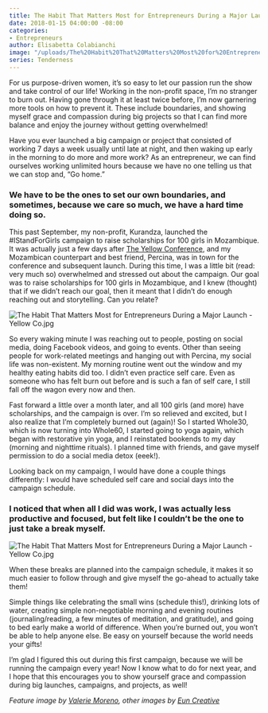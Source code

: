 ```yaml
---
title: The Habit That Matters Most for Entrepreneurs During a Major Launch
date: 2018-01-15 04:00:00 -08:00
categories:
- Entrepreneurs
author: Elisabetta Colabianchi
image: "/uploads/The%20Habit%20That%20Matters%20Most%20for%20Entrepreneurs%20During%20a%20Major%20Launch.jpg"
series: Tenderness
---
```


For us purpose-driven women, it’s so easy to let our passion run the show and take control of our life! Working in the non-profit space, I’m no stranger to burn out. Having gone through it at least twice before, I’m now garnering more tools on how to prevent it. These include boundaries, and showing myself grace and compassion during big projects so that I can find more balance and enjoy the journey without getting overwhelmed!

Have you ever launched a big campaign or project that consisted of working 7 days a week usually until late at night, and then waking up early in the morning to do more and more work? As an entrepreneur, we can find ourselves working unlimited hours because we have no one telling us that we can stop and, “Go home.”

### We have to be the ones to set our own boundaries, and sometimes, because we care so much, we have a hard time doing so.

This past September, my non-profit, Kurandza, launched the #IStandForGirls campaign to raise scholarships for 100 girls in Mozambique. It was actually just a few days after [The Yellow Conference](https://yellowco.co/conference/), and my Mozambican counterpart and best friend, Percina, was in town for the conference and subsequent launch. During this time, I was a little bit (read: very much so) overwhelmed and stressed out about the campaign. Our goal was to raise scholarships for 100 girls in Mozambique, and I knew (thought) that if we didn’t reach our goal, then it meant that I didn’t do enough reaching out and storytelling. Can you relate?

![The Habit That Matters Most for Entrepreneurs During a Major Launch - Yellow Co.jpg](/uploads/Cafe-LouLou-01.jpg)

So every waking minute I was reaching out to people, posting on social media, doing Facebook videos, and going to events. Other than seeing people for work-related meetings and hanging out with Percina, my social life was non-existent. My morning routine went out the window and my healthy eating habits did too. I didn’t even practice self care. Even as someone who has felt burn out before and is such a fan of self care, I still fall off the wagon every now and then.

Fast forward a little over a month later, and all 100 girls (and more) have scholarships, and the campaign is over. I’m so relieved and excited, but I also realize that I’m completely burned out (again)! So I started Whole30, which is now turning into Whole60, I started going to yoga again, which began with restorative yin yoga, and I reinstated bookends to my day (morning and nighttime rituals). I planned time with friends, and gave myself permission to do a social media detox (eeek!).

Looking back on my campaign, I would have done a couple things differently: I would have scheduled self care and social days into the campaign schedule.

### I noticed that when all I did was work, I was actually less productive and focused, but felt like I couldn’t be the one to just take a break myself.

![The Habit That Matters Most for Entrepreneurs During a Major Launch - Yellow Co.jpg](/uploads/Cafe-Devotional-5%20(1).jpg)

When these breaks are planned into the campaign schedule, it makes it so much easier to follow through and give myself the go-ahead to actually take them!

Simple things like celebrating the small wins (schedule this!), drinking lots of water, creating simple non-negotiable morning and evening routines (journaling/reading, a few minutes of meditation, and gratitude), and going to bed early make a world of difference. When you’re burned out, you won’t be able to help anyone else. Be easy on yourself because the world needs your gifts!

I’m glad I figured this out during this first campaign, because we will be running the campaign every year! Now I know what to do for next year, and I hope that this encourages you to show yourself grace and compassion during big launches, campaigns, and projects, as well!

*Feature image by [Valerie Moreno](http://www.nuanceandbubbles.com/), other images by [Eun Creative](http://www.euncreative.com/)*